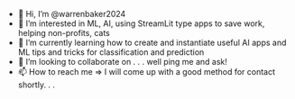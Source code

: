 - 👋 Hi, I’m @warrenbaker2024
- 👀 I’m interested in ML, AI, using StreamLit type apps to save work, helping non-profits, cats 
- 🌱 I’m currently learning how to create and instantiate useful AI apps and ML tips and tricks for classification and prediction
- 💞️ I’m looking to collaborate on . . . well ping me and ask!
- 📫 How to reach me => I will come up with a good method for contact shortly. . .

<!---
warrenbaker2024/warrenbaker2024 is a ✨ special ✨ repository because its `README.md` (this file) appears on your GitHub profile.
You can click the Preview link to take a look at your changes.
--->
